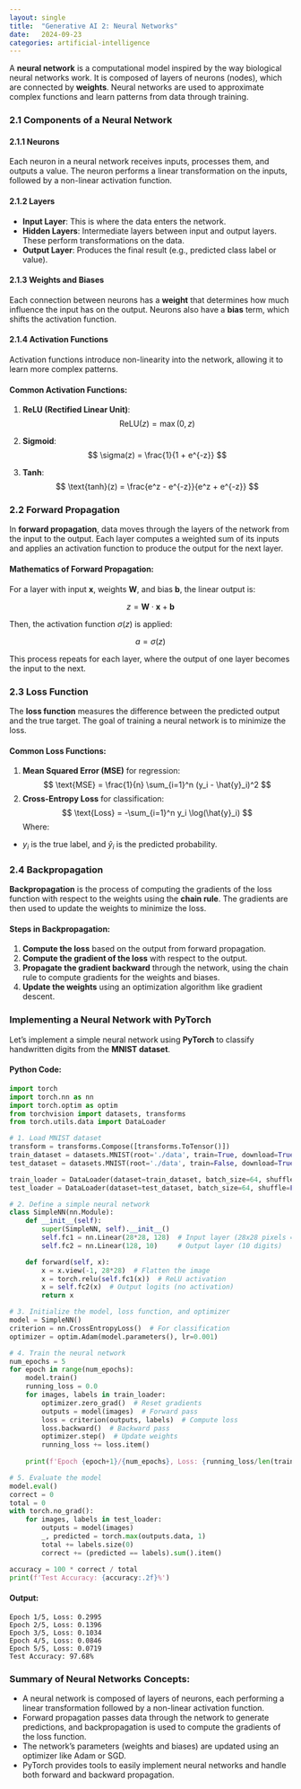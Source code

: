 ```yaml
---
layout: single
title:  "Generative AI 2: Neural Networks"
date:   2024-09-23
categories: artificial-intelligence
---
```


A **neural network** is a computational model inspired by the way biological neural networks work. It is composed of layers of neurons (nodes), which are connected by **weights**. Neural networks are used to approximate complex functions and learn patterns from data through training.

### **2.1 Components of a Neural Network**

#### **2.1.1 Neurons**

Each neuron in a neural network receives inputs, processes them, and outputs a value. The neuron performs a linear transformation on the inputs, followed by a non-linear activation function.

#### **2.1.2 Layers**

- **Input Layer**: This is where the data enters the network.
- **Hidden Layers**: Intermediate layers between input and output layers. These perform transformations on the data.
- **Output Layer**: Produces the final result (e.g., predicted class label or value).

#### **2.1.3 Weights and Biases**

Each connection between neurons has a **weight** that determines how much influence the input has on the output. Neurons also have a **bias** term, which shifts the activation function.

#### **2.1.4 Activation Functions**

Activation functions introduce non-linearity into the network, allowing it to learn more complex patterns.

#### **Common Activation Functions**:
1. **ReLU (Rectified Linear Unit)**:
   $$
   \text{ReLU}(z) = \max(0, z)
   $$

2. **Sigmoid**:
   $$
   \sigma(z) = \frac{1}{1 + e^{-z}}
   $$

3. **Tanh**:
   $$
   \text{tanh}(z) = \frac{e^z - e^{-z}}{e^z + e^{-z}}
   $$

### **2.2 Forward Propagation**

In **forward propagation**, data moves through the layers of the network from the input to the output. Each layer computes a weighted sum of its inputs and applies an activation function to produce the output for the next layer.

#### **Mathematics of Forward Propagation**:

For a layer with input $\mathbf{x}$, weights $\mathbf{W}$, and bias $\mathbf{b}$, the linear output is:

$$
z = \mathbf{W} \cdot \mathbf{x} + \mathbf{b}
$$

Then, the activation function $\sigma(z)$ is applied:

$$
a = \sigma(z)
$$

This process repeats for each layer, where the output of one layer becomes the input to the next.

### **2.3 Loss Function**

The **loss function** measures the difference between the predicted output and the true target. The goal of training a neural network is to minimize the loss.

#### **Common Loss Functions**:
1. **Mean Squared Error (MSE)** for regression:
   $$
   \text{MSE} = \frac{1}{n} \sum_{i=1}^n (y_i - \hat{y}_i)^2
   $$
2. **Cross-Entropy Loss** for classification:
   $$
   \text{Loss} = -\sum_{i=1}^n y_i \log(\hat{y}_i)
   $$
Where:
- $y_i$ is the true label, and $\hat{y}_i$ is the predicted probability.

### **2.4 Backpropagation**

**Backpropagation** is the process of computing the gradients of the loss function with respect to the weights using the **chain rule**. The gradients are then used to update the weights to minimize the loss.

#### **Steps in Backpropagation**:
1. **Compute the loss** based on the output from forward propagation.
2. **Compute the gradient of the loss** with respect to the output.
3. **Propagate the gradient backward** through the network, using the chain rule to compute gradients for the weights and biases.
4. **Update the weights** using an optimization algorithm like gradient descent.

### **Implementing a Neural Network with PyTorch**

Let’s implement a simple neural network using **PyTorch** to classify handwritten digits from the **MNIST dataset**.

#### **Python Code**:

```python
import torch
import torch.nn as nn
import torch.optim as optim
from torchvision import datasets, transforms
from torch.utils.data import DataLoader

# 1. Load MNIST dataset
transform = transforms.Compose([transforms.ToTensor()])
train_dataset = datasets.MNIST(root='./data', train=True, download=True, transform=transform)
test_dataset = datasets.MNIST(root='./data', train=False, download=True, transform=transform)

train_loader = DataLoader(dataset=train_dataset, batch_size=64, shuffle=True)
test_loader = DataLoader(dataset=test_dataset, batch_size=64, shuffle=False)

# 2. Define a simple neural network
class SimpleNN(nn.Module):
    def __init__(self):
        super(SimpleNN, self).__init__()
        self.fc1 = nn.Linear(28*28, 128)  # Input layer (28x28 pixels = 784 inputs)
        self.fc2 = nn.Linear(128, 10)     # Output layer (10 digits)

    def forward(self, x):
        x = x.view(-1, 28*28)  # Flatten the image
        x = torch.relu(self.fc1(x))  # ReLU activation
        x = self.fc2(x)  # Output logits (no activation)
        return x

# 3. Initialize the model, loss function, and optimizer
model = SimpleNN()
criterion = nn.CrossEntropyLoss()  # For classification
optimizer = optim.Adam(model.parameters(), lr=0.001)

# 4. Train the neural network
num_epochs = 5
for epoch in range(num_epochs):
    model.train()
    running_loss = 0.0
    for images, labels in train_loader:
        optimizer.zero_grad()  # Reset gradients
        outputs = model(images)  # Forward pass
        loss = criterion(outputs, labels)  # Compute loss
        loss.backward()  # Backward pass
        optimizer.step()  # Update weights
        running_loss += loss.item()
    
    print(f'Epoch {epoch+1}/{num_epochs}, Loss: {running_loss/len(train_loader):.4f}')

# 5. Evaluate the model
model.eval()
correct = 0
total = 0
with torch.no_grad():
    for images, labels in test_loader:
        outputs = model(images)
        _, predicted = torch.max(outputs.data, 1)
        total += labels.size(0)
        correct += (predicted == labels).sum().item()

accuracy = 100 * correct / total
print(f'Test Accuracy: {accuracy:.2f}%')
```

#### **Output**:

```
Epoch 1/5, Loss: 0.2995
Epoch 2/5, Loss: 0.1396
Epoch 3/5, Loss: 0.1034
Epoch 4/5, Loss: 0.0846
Epoch 5/5, Loss: 0.0719
Test Accuracy: 97.68%
```

### **Summary of Neural Networks Concepts**:
- A neural network is composed of layers of neurons, each performing a linear transformation followed by a non-linear activation function.
- Forward propagation passes data through the network to generate predictions, and backpropagation is used to compute the gradients of the loss function.
- The network’s parameters (weights and biases) are updated using an optimizer like Adam or SGD.
- PyTorch provides tools to easily implement neural networks and handle both forward and backward propagation.
